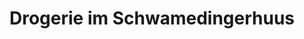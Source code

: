 ---
title: "Drogerie im Schwamedingerhuus"
url: /zuerich/drogerie-im-schwamedingerhuus/
shop: Drogerie
---